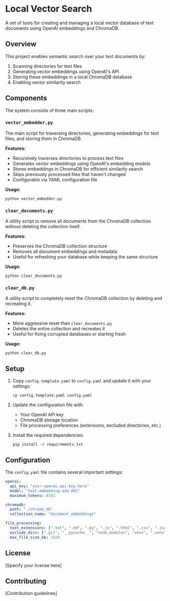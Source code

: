 # Local Vector Search

A set of tools for creating and managing a local vector database of text documents using OpenAI embeddings and ChromaDB.

## Overview

This project enables semantic search over your text documents by:
1. Scanning directories for text files
2. Generating vector embeddings using OpenAI's API
3. Storing these embeddings in a local ChromaDB database
4. Enabling vector similarity search

## Components

The system consists of three main scripts:

### `vector_embedder.py`

The main script for traversing directories, generating embeddings for text files, and storing them in ChromaDB.

**Features:**
- Recursively traverses directories to process text files
- Generates vector embeddings using OpenAI's embedding models
- Stores embeddings in ChromaDB for efficient similarity search
- Skips previously processed files that haven't changed
- Configurable via YAML configuration file

**Usage:**
```
python vector_embedder.py
```

### `clear_documents.py`

A utility script to remove all documents from the ChromaDB collection without deleting the collection itself.

**Features:**
- Preserves the ChromaDB collection structure
- Removes all document embeddings and metadata
- Useful for refreshing your database while keeping the same structure

**Usage:**
```
python clear_documents.py
```

### `clear_db.py`

A utility script to completely reset the ChromaDB collection by deleting and recreating it.

**Features:**
- More aggressive reset than `clear_documents.py`
- Deletes the entire collection and recreates it
- Useful for fixing corrupted databases or starting fresh

**Usage:**
```
python clear_db.py
```

## Setup

1. Copy `config.template.yaml` to `config.yaml` and update it with your settings:
   ```
   cp config.template.yaml config.yaml
   ```

2. Update the configuration file with:
   - Your OpenAI API key
   - ChromaDB storage location
   - File processing preferences (extensions, excluded directories, etc.)

3. Install the required dependencies:
   ```
   pip install -r requirements.txt
   ```

## Configuration

The `config.yaml` file contains several important settings:

```yaml
openai:
  api_key: "your-openai-api-key-here"
  model: "text-embedding-ada-002"
  maximum_tokens: 8192

chromadb:
  path: "./chroma_db"
  collection_name: "document_embeddings"

file_processing:
  text_extensions: [".txt", ".md", ".py", ".js", ".html", ".css", ".json", ".yaml", ".yml"]
  exclude_dirs: [".git", "__pycache__", "node_modules", "venv", ".venv", "env"]
  max_file_size_kb: 1024
```

## License

[Specify your license here]

## Contributing

[Contribution guidelines]
